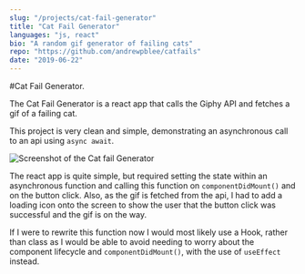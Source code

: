 ```yaml
---
slug: "/projects/cat-fail-generator"
title: "Cat Fail Generator"
languages: "js, react"
bio: "A random gif generator of failing cats"
repo: "https://github.com/andrewpblee/catfails"
date: "2019-06-22"
---
```


#Cat Fail Generator<span>.</span>

The Cat Fail Generator is a react app that calls the Giphy API and fetches a gif of a failing cat.

This project is very clean and simple, demonstrating an asynchronous call to an api using `async await`.

![Screenshot of the Cat fail Generator](./catfails.png)

The react app is quite simple, but required setting the state within an asynchronous function and calling this function on `componentDidMount()` and on the button click. Also, as the gif is fetched from the api, I had to add a loading icon onto the screen to show the user that the button click was successful and the gif is on the way.

If I were to rewrite this function now I would most likely use a Hook, rather than class as I would be able to avoid needing to worry about the component lifecycle and `componentDidMount()`, with the use of `useEffect` instead.
